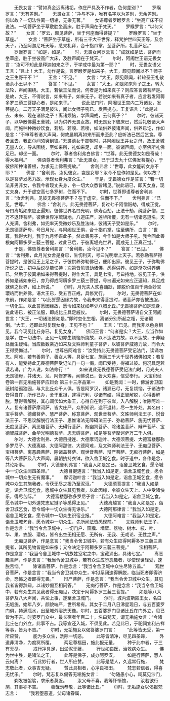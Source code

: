 <!-- { "loadSidebar": true } -->
　　无畏女言：“譬如真金远离诸垢，作庄严具及不作者，色何差别？”
　　罗睺罗言：“无有差别。”
　　无畏女言：“净与不净，唯有名字以为差别，无余差别。何以故？一切法性离一切垢，无染无著。”
　　女语尊者罗睺罗言：“坐高广床不应说法。一切菩萨坐于草敷胜坐高床，胜于声闻在于梵天。”
　　罗睺罗言：“以何义故？”
　　女言：“罗云，颇见菩萨，坐于何座而得菩提？”
　　罗睺罗言：“坐于草座。”
　　女言：“菩萨坐于草座，所有三千大千世界，释梵护世四天王等，及余天子，乃至阿迦尼吒天等，悉来礼拜，合十指爪掌，至菩萨所，礼菩萨足。”
　　罗睺罗言：“如是，如是。”
　　时，无畏女问罗云言：“成就如是法，菩萨而坐草座，胜于坐彼高广大床，及胜声闻在于梵天。”
　　尔时，阿阇世王语无畏女言：“汝可不知此是释迦如来之子，于学戒中最为第一耶？”
　　时，无畏女语父王言：“且止！大王，勿作是说，言罗睺罗是如来子。大王，颇见颇闻以不？师子之王生野干不？”
　　王言：“不见。”
　　女言：“大王，颇见颇闻，转轮圣王礼敬诸余小王以不？”
　　答言：“不见。”
　　女言：“大王，如是如来师子之王，转大法轮，声闻围绕。大王，若依王法而说，何者是为如来真子？则应答言诸菩萨是。是故，大王，不得说言，如来有子，如来无子。若说如来有真子者，应言若发阿耨多罗三藐三菩提心者，是如来子。”
　　说此法门时，阿阇世王宫内二万诸女，发菩提心。二万天子满足彼法，闻此女师子吼已，发菩提心。王复语言：“此是过去、未来、现在诸佛之子！离诸烦恼，学声闻戒，云何真子？”
　　尔时，彼诸天子，以华散佛遍王舍城，以为供养无畏女故。时无畏女下彼床已，然后礼敬诸大声闻，而施种种微妙饮食，若舐、若嗅、若唼，如法供养彼诸声闻，供养已讫，作如是言：“不审尊者诸大声闻，何故晨朝离如来所而来至此？应听法已然后乞食。尊者且去，我正尔间须臾到彼。”无畏德女于晨朝时，共阿阇世王并女之母，及王舍城无量人众，导从围绕，至如来所，礼如来足，却坐一面。彼诸声闻，亦至佛所礼佛足已。却坐一面。
　　尔时，尊者舍利弗白佛言：“世尊，此无畏德女如是奇哉！得大福利。”
　　佛语尊者舍利弗言：“此无畏女，已于过去九十亿佛发菩提心，于彼佛所种诸善根，为求无上佛菩提故。”
　　舍利弗言：“世尊，此女能转女身不耶？”
　　佛言：“舍利弗，汝见彼女，岂是女耶？汝今不应作如是见。何以故？以是菩萨发愿力故，示现女身为度众生。”
　　于是，无畏德女作是誓言：“若一切法非男非女，令我今者现丈夫身，令一切大众悉皆睹见。”说此语已，即灭女身，现丈夫身，升于虚空高七多罗树，住而不下。
　　尔时，世尊即语尊者舍利弗言：“汝舍利弗，见彼无畏德菩萨不？在于虚空，住而不下。”
　　舍利弗言：“已见，世尊。”
　　佛言：“舍利弗，此无畏德菩萨，复过七千阿僧祇劫，得成正觉，号曰离垢如来应正遍知。彼佛世界名曰光明，佛寿百劫，正法十劫，纯菩萨僧，三万不退转菩萨。彼佛世界净琉璃地，八道庄严，莲华所覆，无有一切诸恶道名，天人充满。舍利弗，如兜率天受微妙乐及胜法味，彼诸天子受如是乐。”
　　尔时，无畏德菩萨母，号日月光，与阿阇世王俱，合十指爪掌，往至佛所，白言：“世尊，我得大利，我于九月怀娠此子。然此善男子，今作如是大师子吼。我今回此善根向阿耨多罗三藐三菩提，过此已后，于彼离垢光世界，而成无上正真正觉。”
　　于是，佛告尊者舍利弗言：“舍利弗，汝今见不？”
　　答言：“已见。”
　　佛言：“舍利弗，此月光女舍是身已，生忉利天，号曰光明增上天子。若弥勒菩萨得菩提时，是彼见王上足之子，于彼供养弥勒佛已，便即出家。彼见王子，于弥勒佛所说之法，初中后说尽能忆持；次第皆见贤劫诸佛，悉得供养。如是渐次供养佛已，然后于彼离垢如来得菩提时，得作大王，具足七宝，号曰持地。彼见王子，供养如是诸如来已，亦乃得成阿耨多罗三藐三菩提，号曰遍光如来应正遍知，具足成就佛之世界，如上所说。”
　　尔时，月光夫人欢喜踊跃，即脱价值百千两金妙宝璎珞而供养佛，语大王已，受五百正戒，具修梵行。
　　尔时，无畏德菩萨在如来前，作如是言：“以此誓愿因缘力故，令我未来得菩提时，诸菩萨亦皆被法服，一切化生。以此誓愿因缘故，愿令如来犹如年少八腊比丘。”无畏德菩萨如是现身，说此语已，被正法服，即成比丘具足威仪。
　　尔时，无畏德菩萨语自父王阿阇世言：“大王，一切诸法皆如是。”即时忽化生相，离诸分别所起之相，无诸颠倒。“大王，还即此时复现女身，王见不也？”
　　王言：“已见。而我非以色身相见，我今现见比丘身已，复见女身。”
　　佛问王言：“何者是实？大王，应当作如是学，住一切法中，正见一切亦生烦恼所烧故，以不达法力故，以不达故，于非疑处而生疑悔。当应数数亲近如来及文殊师利童子菩萨，以彼菩萨威德力故，而令大王得受悔过。”
　　尔时，世尊告阿难言：“汝受持此无畏德菩萨受记法门，读诵勿忘。阿难，若有善男子、善女人等，具足七宝，施满三千大千世界诸佛如来；若复有人，能受持此无畏德菩萨受记法门一句一偈，闻已受持，得福过彼。何况具足若读若诵，广为人说，如法修行！”
　　如来说此无畏德菩萨受记法门时，月光夫人无畏德母，并诸天、龙、阿修罗等，闻佛说已，皆大欢喜，信受奉行。
大宝积经卷第一百无垢施菩萨应辩会
第三十三序品第一
　　如是我闻：一时，佛游舍卫国祇树给孤独园，与大比丘众千人俱，皆是阿罗汉，诸漏已尽，无复烦恼，于诸法中皆得自在，所作已办，舍于重担，逮得己利，尽诸有结，得正智解脱，心得善解脱，慧得善解脱，其心调伏如大象王，心得自在到于彼岸，入八解脱；唯除阿难一人。复有诸菩萨摩诃萨，皆大庄严，众所知识，逮不退转，尽一生补处。其名曰：宝手菩萨、德藏菩萨、慧严菩萨、称意菩萨、观世音菩萨、文殊师利法王子、悦音法王子、不思议解脱行法王子、思惟诸法无障碍法王子、弥勒菩萨、施无忧菩萨、无痴见菩萨、离恶趣菩萨、无碍行菩萨、断幽冥菩萨、除诸盖菩萨、辩严菩萨、宝德智威菩萨、金华光明德菩萨、思无碍菩萨，如是等菩萨摩诃萨万二千人俱。
　　尔时，大德舍利弗、大德目揵连、大德摩诃迦叶、大德须菩提、大德富楼那弥多罗尼子、大德离越、大德阿那律、大德阿难，及文殊师利法王子、无痴见菩萨、宝相菩萨、离恶趣菩萨、除诸盖菩萨、观世音菩萨、辩严菩萨、无痴行菩萨，如是等八大菩萨及八大声闻，晨朝执持衣钵，欲入舍卫城乞食。时于道中，各作是念，共论斯事。
　　尔时，大德舍利弗言：“我当入如是定已，诣舍卫城乞食，愿令城中一切众生闻四圣谛。”
　　大德目揵连言：“我当入如是定，诣舍卫城乞食，愿令城中一切众生无有魔事。”
　　摩诃迦叶言：“我当入如是定，诣舍卫城乞食，愿令城中众生其施我者，令获无尽之报乃至泥洹。”
　　大德须菩提言：“我当入如是定，诣舍卫城乞食，愿城中众生其见我者，以此因缘，令彼众生天上、人中受诸快乐，得尽苦际。”
　　大德富楼那弥多罗尼子言：“我当入如是定，诣舍卫城乞食，愿令城中一切外道梵志尼揵子等悉得正见。”
　　大德离越言：“我当入如是定，诣舍卫城乞食，愿令城中一切众生得无诤乐。”
　　大德阿那律言：“我当入如是定，诣舍卫城乞食，愿令城中一切众生识宿业报。”
　　大德阿难言：“我当入如是定，诣舍卫城乞食，愿令城中一切众生，先所闻法皆悉现前。”
　　文殊师利法王子，作是念言：“我当令舍卫城中，一切门户、窗牖、墙壁、器物、树木、枝、叶、华、果、衣服、璎珞，皆令出空无相无愿、无所有、无我、无戏论、无性之声。”
　　无痴见菩萨，作是念言：“我当令舍卫城中，若有众生应得阿耨多罗三藐三菩提者，其所见物皆是如来像；又令决定于阿耨多罗三藐三菩提。”
　　宝相菩萨，作是念言：“我当令舍卫城中一切族姓室宅之中，宝藏涌出，具诸七宝。”
　　离恶趣菩萨，作是念言：“我当令舍卫城中，若有众生应堕恶趣者，尽使现世轻受，速脱苦恼。”
　　除诸盖菩萨，作是念言：“我当令舍卫城中众生尽除五盖。”
　　观世音菩萨，作是念言：“我当令舍卫城中众生，牢狱系闭速得解脱，临当死者即得济命，恐怖之者即得无畏。”
　　辩严菩萨，作是念言：“我当令舍卫城中众生，其见我者皆得辞辩，以诸妙偈互相问答。”
　　无痴行菩萨，作是念言：“我当令舍卫城中，若有众生其见我者得无痴见，决定于阿耨多罗三藐三菩提。”
　　如是等八大菩萨及八大声闻，共论上事，遂至舍卫城门。
　　尔时，城内波斯匿王女，名曰无垢施，始年八岁，颜貌端严，世所希有。其女于二月八日沸星现日，与五百婆罗门俱，持满瓶水，出至城外浴洗天像。尔时，五百婆罗门见诸比丘在门外立，见已皆为不吉。时婆罗门众中，最长宿者年百二十，名曰梵天，谓无垢施女言：“今诸比丘在门外立，此事不吉。我等宜还入城，不须见此。若见此已，于祀祠宜利吉祥等事，皆为不吉。”
　　尔时，无垢施女以偈答婆罗门言：
　　“此等皆无受，第一所应赞，
　　能为多众生，洗除一切恶。
　　此等皆清净，尽见四圣谛，
　　外道非清净，为痴冥所覆。
　　两足尊福田，施此报无量，
　　种于此中者，于三有无尽。
　　戒行净具足，出淤泥无著，
　　行世如良医，治救病众生。
　　佛为世中胜，是诸法之王，
　　此等是佛子，成办阿罗汉。
　　如是行菩萨，慧人云何离？
　　行此妙行者，世人所应赞。
　　此等是慧人，久远常行施，
　　梵志敬此者，众事吉无疑。
　　赞此具相者，心净良福田，
　　梵志若信者，得喜无忧乐。”
　　尔时，梵志复以偈答无垢施女言：
　　“勿随愚小心，祠莫见沙门，
　　剃发被袈裟，求乐者莫近。
　　汝父母不喜，我等怀惭愧，
　　汝若欲行施，其事亦不吉。
　　善哉勿恭敬，此等诸比丘。”
　　尔时，无垢施女以偈报梵志言：
　　“我若堕恶道，父母诸眷属，
